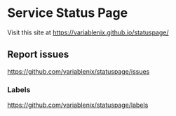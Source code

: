 # Service Status Page
Visit this site at https://variablenix.github.io/statuspage/

## Report issues
https://github.com/variablenix/statuspage/issues

### Labels
https://github.com/variablenix/statuspage/labels
